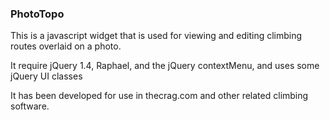 ### PhotoTopo

This is a javascript widget that is used for viewing and editing climbing routes overlaid on a photo.

It require jQuery 1.4, Raphael, and the jQuery contextMenu, and uses some jQuery UI classes

It has been developed for use in thecrag.com and other related climbing software.


